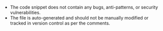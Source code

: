 - The code snippet does not contain any bugs, anti-patterns, or security vulnerabilities. 
- The file is auto-generated and should not be manually modified or tracked in version control as per the comments.